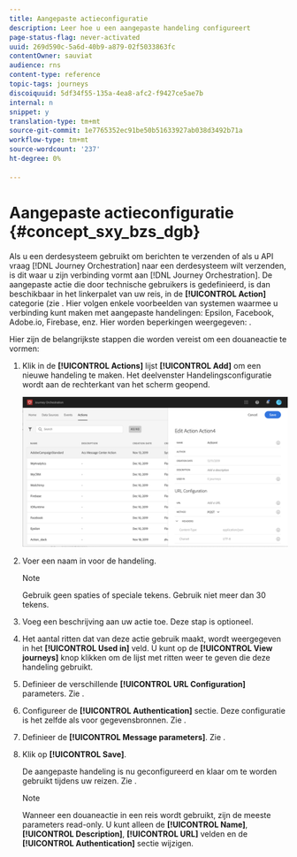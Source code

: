 ```yaml
---
title: Aangepaste actieconfiguratie
description: Leer hoe u een aangepaste handeling configureert
page-status-flag: never-activated
uuid: 269d590c-5a6d-40b9-a879-02f5033863fc
contentOwner: sauviat
audience: rns
content-type: reference
topic-tags: journeys
discoiquuid: 5df34f55-135a-4ea8-afc2-f9427ce5ae7b
internal: n
snippet: y
translation-type: tm+mt
source-git-commit: 1e7765352ec91be50b51633927ab038d3492b71a
workflow-type: tm+mt
source-wordcount: '237'
ht-degree: 0%

---
```



# Aangepaste actieconfiguratie {#concept_sxy_bzs_dgb}

Als u een derdesysteem gebruikt om berichten te verzenden of als u API vraag [!DNL Journey Orchestration] naar een derdesysteem wilt verzenden, is dit waar u zijn verbinding vormt aan [!DNL Journey Orchestration]. De aangepaste actie die door technische gebruikers is gedefinieerd, is dan beschikbaar in het linkerpalet van uw reis, in de **[!UICONTROL Action]** categorie (zie [](../building-journeys/about-action-activities.md). Hier volgen enkele voorbeelden van systemen waarmee u verbinding kunt maken met aangepaste handelingen: Epsilon, Facebook, Adobe.io, Firebase, enz.
Hier worden beperkingen weergegeven: [](../action/custom-action-limitations.md).

Hier zijn de belangrijkste stappen die worden vereist om een douaneactie te vormen:

1. Klik in de **[!UICONTROL Actions]** lijst **[!UICONTROL Add]** om een nieuwe handeling te maken. Het deelvenster Handelingsconfiguratie wordt aan de rechterkant van het scherm geopend.

   ![](../assets/custom2.png)

1. Voer een naam in voor de handeling.

   >[!NOTE]
   >
   >Gebruik geen spaties of speciale tekens. Gebruik niet meer dan 30 tekens.

1. Voeg een beschrijving aan uw actie toe. Deze stap is optioneel.
1. Het aantal ritten dat van deze actie gebruik maakt, wordt weergegeven in het **[!UICONTROL Used in]** veld. U kunt op de **[!UICONTROL View journeys]** knop klikken om de lijst met ritten weer te geven die deze handeling gebruikt.
1. Definieer de verschillende **[!UICONTROL URL Configuration]** parameters. Zie [](../action/url-configuration.md).
1. Configureer de **[!UICONTROL Authentication]** sectie. Deze configuratie is het zelfde als voor gegevensbronnen.  Zie [](../datasource/external-data-sources.md#section_wjp_nl5_nhb).
1. Definieer de **[!UICONTROL Message parameters]**. Zie [](../action/defining-the-message-parameters.md).
1. Klik op **[!UICONTROL Save]**.

   De aangepaste handeling is nu geconfigureerd en klaar om te worden gebruikt tijdens uw reizen. Zie [](../building-journeys/about-action-activities.md).

   >[!NOTE]
   >
   >Wanneer een douaneactie in een reis wordt gebruikt, zijn de meeste parameters read-only. U kunt alleen de **[!UICONTROL Name]**, **[!UICONTROL Description]**, **[!UICONTROL URL]** velden en de **[!UICONTROL Authentication]** sectie wijzigen.
